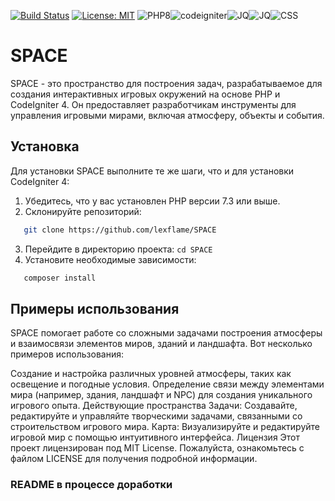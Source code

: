 [![Build Status](https://cdn.prod.website-files.com/5e0f1144930a8bc8aace526c/65dd9eb5aaca434fac4f1c7c_Build-Passing-brightgreen.svg)]()
[![License: MIT](https://cdn.prod.website-files.com/5e0f1144930a8bc8aace526c/65dd9eb5aaca434fac4f1c34_License-MIT-blue.svg)](/LICENSE)
![PHP8](https://img.shields.io/badge/build-php8-marker)![codeigniter](https://img.shields.io/badge/engine-codeigniter-red?style=flat&logoColor=000&labelColor=000
)![JQ](https://img.shields.io/badge/front-jq-blue?style=flat&logoColor=000&labelColor=000)![JQ](https://img.shields.io/badge/front-jqueryui-blue?style=flat&logoColor=000&labelColor=000)![CSS](https://img.shields.io/badge/front-bootstrap-perple?style=flat&logoColor=000&labelColor=000)


# SPACE

SPACE - это пространство для построения задач, разрабатываемое для создания интерактивных игровых окружений на основе PHP и CodeIgniter 4. Он предоставляет разработчикам инструменты для управления игровыми мирами, включая атмосферу, объекты и события.

## Установка

Для установки SPACE выполните те же шаги, что и для установки CodeIgniter 4:

1. Убедитесь, что у вас установлен PHP версии 7.3 или выше.
2. Склонируйте репозиторий:
```bash
   git clone https://github.com/lexflame/SPACE
```
3. Перейдите в директорию проекта: ```cd SPACE```
4. Установите необходимые зависимости:
```bash
   composer install 
```

## Примеры использования
SPACE помогает работе со сложными задачами построения атмосферы и взаимосвязи элементов миров, зданий и ландшафта. Вот несколько примеров использования:

Создание и настройка различных уровней атмосферы, таких как освещение и погодные условия.
Определение связи между элементами мира (например, здания, ландшафт и NPC) для создания уникального игрового опыта.
Действующие пространства
Задачи: Создавайте, редактируйте и управляйте творческими задачами, связанными со строительством игрового мира.
Карта: Визуализируйте и редактируйте игровой мир с помощью интуитивного интерфейса.
Лицензия
Этот проект лицензирован под MIT License. Пожалуйста, ознакомьтесь с файлом LICENSE для получения подробной информации.


### README в процессе доработки
